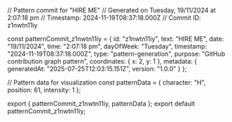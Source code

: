 // Pattern commit for "HIRE ME"
// Generated on Tuesday, 19/11/2024 at 2:07:18 pm
// Timestamp: 2024-11-19T08:37:18.000Z
// Commit ID: z1nwtn11iy

const patternCommit_z1nwtn11iy = {
  id: "z1nwtn11iy",
  text: "HIRE ME",
  date: "19/11/2024",
  time: "2:07:18 pm",
  dayOfWeek: "Tuesday",
  timestamp: "2024-11-19T08:37:18.000Z",
  type: "pattern-generation",
  purpose: "GitHub contribution graph pattern",
  coordinates: {
    x: 2,
    y: 1
  },
  metadata: {
    generatedAt: "2025-07-25T12:03:15.151Z",
    version: "1.0.0"
  }
};

// Pattern data for visualization
const patternData = {
  character: "H",
  position: 61,
  intensity: 1
};

export { patternCommit_z1nwtn11iy, patternData };
export default patternCommit_z1nwtn11iy;
